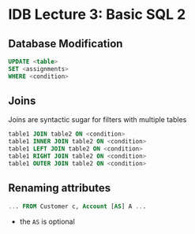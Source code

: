 
# IDB Lecture 3: Basic SQL 2

## Database Modification
```SQL
UPDATE <table>
SET <assignments>
WHERE <condition>
```

## Joins 
Joins are syntactic sugar for filters with multiple tables

```SQL
table1 JOIN table2 ON <condition>
table1 INNER JOIN table2 ON <condition>
table1 LEFT JOIN table2 ON <condition>
table1 RIGHT JOIN table2 ON <condition>
table1 OUTER JOIN table2 ON <condition>
```

## Renaming attributes
```SQL
... FROM Customer c, Account [AS] A ...
```

- the `AS` is optional 

